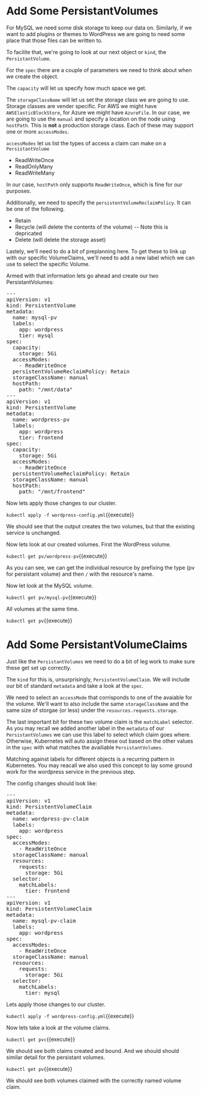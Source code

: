 # Add Some PersistantVolumes

For MySQL we need some disk storage to keep our data on. Similarly, if we want to add plugins or themes to WordPress we are going to need some place that those files can be written to. 

To facilite that, we're going to look at our next object or `kind`, the `PersistantVolume`.

For the `spec` there are a couple of parameters we need to think about when we create the object. 

The `capacity` will let us specify how much space we get.

The `storageClassName` will let us set the storage class we are going to use. Storage classes are vender specific. For AWS we might have `AWSElasticBlockStore`, for Azure we might have `AzureFile`. In our case, we are going to use the `manual` and specify a location on the node using `hostPath`. This is **not** a production storage class. Each of these may support one or more `accessModes`. 

`accessModes` let us list the types of access a claim can make on a `PersistantVolume`

+ ReadWriteOnce
+ ReadOnlyMany
+ ReadWriteMany

In our case, `hostPath` only supports `ReadWriteOnce`, which is fine for our purposes.

Additionally, we need to specify the `persistentVolumeReclaimPolicy`. It can be one of the following. 

+ Retain 
+ Recycle (will delete the contents of the volume) -- Note this is depricated
+ Delete (will delete the storage asset)

Lastely, we'll need to do a bit of preplanning here. To get these to link up with our specific VolumeClaims, we'll need to add a new label which we can use to select the specific Volume.

Armed with that information lets go ahead and create our two PersistantVolumes:

<pre class="file" data-filename="wordpress-config.yml" data-target="append">
---
apiVersion: v1
kind: PersistentVolume
metadata:
  name: mysql-pv
  labels:
    app: wordpress
    tier: mysql
spec:
  capacity:
    storage: 5Gi 
  accessModes:
    - ReadWriteOnce
  persistentVolumeReclaimPolicy: Retain
  storageClassName: manual
  hostPath: 
    path: "/mnt/data"
---
apiVersion: v1
kind: PersistentVolume
metadata:
  name: wordpress-pv
  labels:
    app: wordpress
    tier: frontend
spec:
  capacity:
    storage: 5Gi
  accessModes:
    - ReadWriteOnce
  persistentVolumeReclaimPolicy: Retain
  storageClassName: manual
  hostPath: 
    path: "/mnt/frontend"
</pre>

Now lets apply those changes to our cluster. 

`kubectl apply -f wordpress-config.yml`{{execute}}

We should see that the output creates the two volumes, but that the existing service is unchanged.

Now lets look at our created volumes. First the WordPress volume.

`kubectl get pv/wordpress-pv`{{execute}}

As you can see, we can get the individual resource by prefixing the type (pv for persistant volume) and then `/` with the resource's name. 

Now let look at the MySQL volume.

`kubectl get pv/mysql-pv`{{execute}}

All volumes at the same time.

`kubectl get pv`{{execute}}

# Add Some PersistantVolumeClaims

Just like the `PersistantVolumes` we need to do a bit of leg work to make sure these get set up correctly.

The `kind` for this is, unsurprisingly, `PersistentVolumeClaim`. We will include our bit of standard `metadata` and take a look at the `spec`.

We need to select an `accessMode` that corrisponds to one of the avaiable for the volume. We'll want to also include the same `storageClassName` and the same size of storgae (or less) under the `resources.requests.storage`.

The last important bit for these two volume claim is the `matchLabel` selector. As you may recall we added another label in the `metadata` of our `PersistantVolumes` we can use this label to select which claim goes where. Otherwise, Kubernetes will auto assign these out based on the other values in the `spec` with what matches the availiable `PersistantVolumes`. 

Matching against labels for different objects is a recurring pattern in Kubernetes. You may reacall we also used this concept to lay some ground work for the wordpress service in the previous step. 

The config changes should look like:

<pre class="file" data-filename="wordpress-config.yml" data-target="append">
---
apiVersion: v1
kind: PersistentVolumeClaim
metadata:
  name: wordpress-pv-claim
  labels:
    app: wordpress
spec:
  accessModes:
    - ReadWriteOnce
  storageClassName: manual
  resources:
    requests:
      storage: 5Gi
  selector:
    matchLabels:
      tier: frontend
---
apiVersion: v1
kind: PersistentVolumeClaim
metadata:
  name: mysql-pv-claim
  labels:
    app: wordpress
spec:
  accessModes:
    - ReadWriteOnce
  storageClassName: manual
  resources:
    requests:
      storage: 5Gi
  selector:
    matchLabels:
      tier: mysql
</pre>

Lets apply those changes to our cluster. 

`kubectl apply -f wordpress-config.yml`{{execute}}

Now lets take a look at the volume claims.

`kubectl get pvc`{{execute}}

We should see both claims created and bound. And we should should similar detail for the persistant volumes.

`kubectl get pv`{{execute}}

We should see both volumes claimed with the correctly named volume claim.
